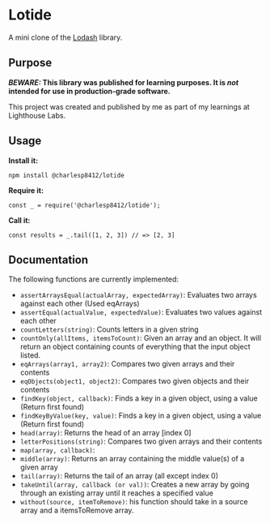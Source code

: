 # Lotide

A mini clone of the [Lodash](https://lodash.com) library.

## Purpose

**_BEWARE:_ This library was published for learning purposes. It is _not_ intended for use in production-grade software.**

This project was created and published by me as part of my learnings at Lighthouse Labs. 

## Usage

**Install it:**

`npm install @charlesp8412/lotide`

**Require it:**

`const _ = require('@charlesp8412/lotide');`

**Call it:**

`const results = _.tail([1, 2, 3]) // => [2, 3]`

## Documentation

The following functions are currently implemented:
* `assertArraysEqual(actualArray, expectedArray)`:	Evaluates two arrays against each other (Used eqArrays)
* `assertEqual(actualValue, expectedValue)`:	Evaluates two values against each other
* `countLetters(string)`:	Counts letters in a given string
* `countOnly(allItems, itemsToCount)`:	Given an array and an object. It will return an object containing counts of everything that the input object listed.
* `eqArrays(array1, array2)`:	Compares two given arrays and their contents
* `eqObjects(object1, object2)`:	Compares two given objects and their contents
* `findKey(object, callback)`:	Finds a key in a given object, using a value (Return first found)
* `findKeyByValue(key, value)`:	Finds a key in a given object, using a value (Return first found)
* `head(array)`:	Returns the head of an array [index 0]
* `letterPositions(string)`:	Compares two given arrays and their contents
* `map(array, callback)`:	
* `middle(array)`:	Returns an array containing the middle value(s) of a given array
* `tail(array)`:	Returns the tail of an array (all except index 0)
* `takeUntil(array, callback (or val))`:	Creates a new array by going through an existing array until it reaches a specified value
* `without(source, itemToRemove)`:	his function should take in a source array and a itemsToRemove array.